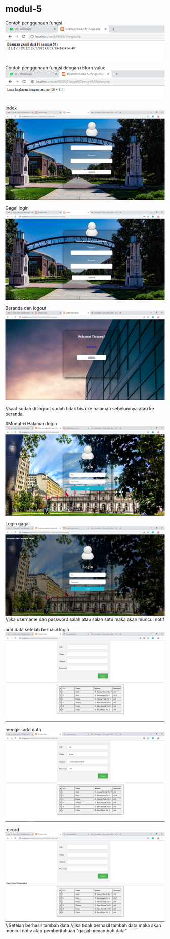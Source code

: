 # modul-5
Contoh penggunaan fungsi
![alt text](https://github.com/finda15/praktikum-3/blob/master/modul%205/screenshoot%20hasil/1%20fungsi.PNG?raw=true)

Contoh penggunaan fungsi dengan return value
![alt text](https://github.com/finda15/praktikum-3/blob/master/modul%205/screenshoot%20hasil/2%20fungsi%20dengan%20return%20value.PNG?raw=true)

Index
![alt text](https://github.com/finda15/praktikum-3/blob/master/modul%205/screenshoot%20hasil/index.png?raw=true)

Gagal login 
![alt text](https://github.com/finda15/praktikum-3/blob/master/modul%205/screenshoot%20hasil/gagal%20login.png?raw=true)

Beranda dan logout
![alt text](https://github.com/finda15/praktikum-3/blob/master/modul%205/screenshoot%20hasil/beranda.png?raw=true)

//saat sudah di logout sudah tidak bisa ke halaman sebelumnya atau ke beranda.

#Modul-6
Halaman login
![alt text](https://github.com/finda15/praktikum-3/blob/master/modul%206/screenshoot%20hasil/login.png?raw=true)

Login gagal
![alt text](https://github.com/finda15/praktikum-3/blob/master/modul%206/screenshoot%20hasil/login%20gagal.png?raw=true)
//jika username dan password salah atau salah satu maka akan muncul notif 

add data setelah berhasil login
![alt text](https://github.com/finda15/praktikum-3/blob/master/modul%206/screenshoot%20hasil/add_data%20setelah%20login.png?raw=true)

mengisi add data
![alt text](https://github.com/finda15/praktikum-3/blob/master/modul%206/screenshoot%20hasil/add_data.png?raw=true)

record
![alt text](https://github.com/finda15/praktikum-3/blob/master/modul%206/screenshoot%20hasil/record.png?raw=true)
//Setelah berhasil tambah data
//jika tidak berhasil tambah data maka akan muncul notiv atau pemberitahuan "gagal menambah data"
